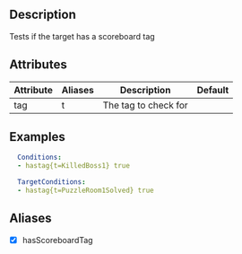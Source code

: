 ## Description
Tests if the target has a scoreboard tag


## Attributes

| Attribute | Aliases   | Description                                                          | Default |
|-----------|-----------|----------------------------------------------------------------------|---------|
| tag       | t         | The tag to check for                                                 |         |


## Examples
```yaml
  Conditions:
  - hastag{t=KilledBoss1} true
```

```yaml
  TargetConditions:
  - hastag{t=PuzzleRoom1Solved} true
```


## Aliases
- [x] hasScoreboardTag